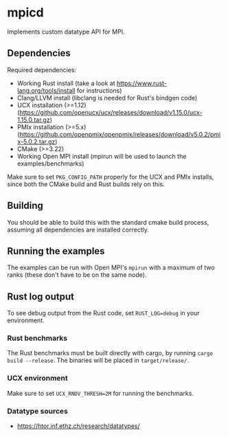 # mpicd

Implements custom datatype API for MPI.

## Dependencies

Required dependencies:

* Working Rust install (take a look at <https://www.rust-lang.org/tools/install> for instructions)
* Clang/LLVM install (libclang is needed for Rust's bindgen code)
* UCX installation (>=1.12) (<https://github.com/openucx/ucx/releases/download/v1.15.0/ucx-1.15.0.tar.gz>)
* PMIx installation (>=5.x) (<https://github.com/openpmix/openpmix/releases/download/v5.0.2/pmix-5.0.2.tar.gz>)
* CMake (>=3.22)
* Working Open MPI install (mpirun will be used to launch the examples/benchmarks)

Make sure to set `PKG_CONFIG_PATH` properly for the UCX and PMIx installs,
since both the CMake build and Rust builds rely on this.

## Building

You should be able to build this with the standard cmake build process,
assuming all dependencies are installed correctly.

## Running the examples

The examples can be run with Open MPI's `mpirun` with a maximum of two ranks
(these don't have to be on the same node).

## Rust log output

To see debug output from the Rust code, set `RUST_LOG=debug` in your
environment.

### Rust benchmarks

The Rust benchmarks must be built directly with cargo, by running
`cargo build --release`. The binaries will be placed in `target/release/`.

### UCX environment

Make sure to set `UCX_RNDV_THRESH=2M` for running the benchmarks.

### Datatype sources

* <https://htor.inf.ethz.ch/research/datatypes/>
